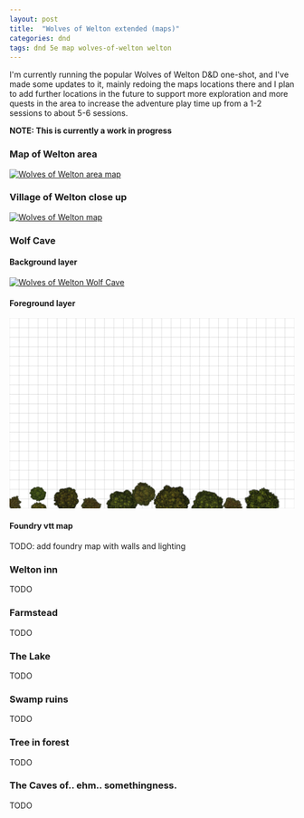 ```yaml
---
layout: post
title:  "Wolves of Welton extended (maps)"
categories: dnd
tags: dnd 5e map wolves-of-welton welton
---
```


I'm currently running the popular Wolves of Welton D&D one-shot, and I've made some updates to it, mainly redoing the maps locations there and I plan to add further locations in the future to support more exploration and more quests in the area to increase the adventure play time up from a 1-2 sessions to about 5-6 sessions.

**NOTE: This is currently a work in progress**

### Map of Welton area
[![Wolves of Welton area map](/images/2022-welton-map.jpg)](/images/2022-welton-map.jpg)

### Village of Welton close up
[![Wolves of Welton map](/images/2022-welton-village.jpg)](/images/2022-welton-village.jpg)

### Wolf Cave

#### Background layer
[![Wolves of Welton Wolf Cave](/images/2022-welton-cave-bg.webp)](/images/2022-welton-cave-bg.webp)

#### Foreground layer
[![Wolves of Welton Wolf Cave Trees](/images/2022-welton-cave-fg.webp)](/images/2022-welton-cave-fg.webp)

#### Foundry vtt map
TODO: add foundry map with walls and lighting

### Welton inn
TODO

### Farmstead
TODO

### The Lake
TODO

### Swamp ruins
TODO

### Tree in forest
TODO

### The Caves of.. ehm.. somethingness.
TODO

